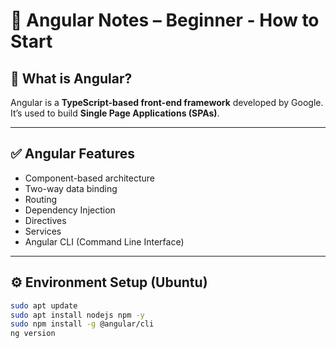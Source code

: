 # 🚀 Angular Notes – Beginner - How to Start

## 📌 What is Angular?
Angular is a **TypeScript-based front-end framework** developed by Google. It’s used to build **Single Page Applications (SPAs)**.

---

## ✅ Angular Features
- Component-based architecture
- Two-way data binding
- Routing
- Dependency Injection
- Directives
- Services
- Angular CLI (Command Line Interface)

---

## ⚙️ Environment Setup (Ubuntu)
```bash
sudo apt update
sudo apt install nodejs npm -y
sudo npm install -g @angular/cli
ng version

